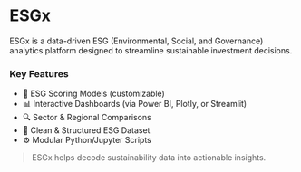 # ESGx
ESGx is a data-driven ESG (Environmental, Social, and Governance) analytics platform designed to streamline sustainable investment decisions. 

### Key Features
- 🧮 ESG Scoring Models (customizable)
- 📊 Interactive Dashboards (via Power BI, Plotly, or Streamlit)
- 🔍 Sector & Regional Comparisons
- 📁 Clean & Structured ESG Dataset
- ⚙️ Modular Python/Jupyter Scripts

> ESGx helps decode sustainability data into actionable insights.
